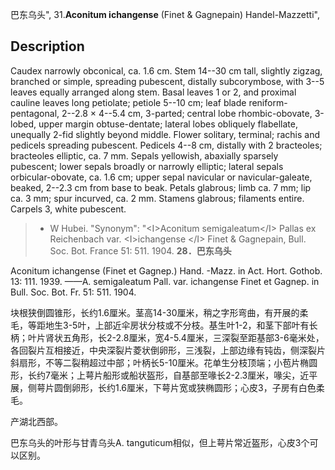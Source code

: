 巴东乌头",
31.**Aconitum ichangense** (Finet & Gagnepain) Handel-Mazzetti",

## Description
Caudex narrowly obconical, ca. 1.6 cm. Stem 14--30 cm tall, slightly zigzag, branched or simple, spreading pubescent, distally subcorymbose, with 3--5 leaves equally arranged along stem. Basal leaves 1 or 2, and proximal cauline leaves long petiolate; petiole 5--10 cm; leaf blade reniform-pentagonal, 2--2.8 × 4--5.4 cm, 3-parted; central lobe rhombic-obovate, 3-lobed, upper margin obtuse-dentate; lateral lobes obliquely flabellate, unequally 2-fid slightly beyond middle. Flower solitary, terminal; rachis and pedicels spreading pubescent. Pedicels 4--8 cm, distally with 2 bracteoles; bracteoles elliptic, ca. 7 mm. Sepals yellowish, abaxially sparsely pubescent; lower sepals broadly or narrowly elliptic; lateral sepals orbicular-obovate, ca. 1.6 cm; upper sepal navicular or navicular-galeate, beaked, 2--2.3 cm from base to beak. Petals glabrous; limb ca. 7 mm; lip ca. 3 mm; spur incurved, ca. 2 mm. Stamens glabrous; filaments entire. Carpels 3, white pubescent.

> * W Hubei.
  "Synonym": "&lt;I&gt;Aconitum semigaleatum&lt;/I&gt; Pallas ex Reichenbach var. &lt;I&gt;ichangense &lt;/I&gt; Finet &amp; Gagnepain, Bull. Soc. Bot. France 51: 511. 1904.
**28．巴东乌头**

Aconitum ichangense (Finet et Gagnep.) Hand. -Mazz. in Act. Hort. Gothob. 13: 111. 1939. ——A. semigaleatum Pall. var. ichangense Finet et Gagnep. in Bull. Soc. Bot. Fr. 51: 511. 1904.

块根狭倒圆锥形，长约1.6厘米。茎高14-30厘米，稍之字形弯曲，有开展的柔毛，等距地生3-5叶，上部近伞房状分枝或不分枝。基生叶1-2，和茎下部叶有长柄；叶片肾状五角形，长2-2.8厘米，宽4-5.4厘米，三深裂至距基部3-6毫米处，各回裂片互相接近，中央深裂片菱状倒卵形，三浅裂，上部边缘有钝齿，侧深裂片斜扇形，不等二裂稍超过中部；叶柄长5-10厘米。花单生分枝顶端；小苞片椭圆形，长约7毫米；上萼片船形或船状盔形，自基部至喙长2-2.3厘米，喙尖，近平展，侧萼片圆倒卵形，长约1.6厘米，下萼片宽或狭椭圆形；心皮3，子房有白色柔毛。

产湖北西部。

巴东乌头的叶形与甘青乌头A. tanguticum相似，但上萼片常近盔形，心皮3个可以区别。
